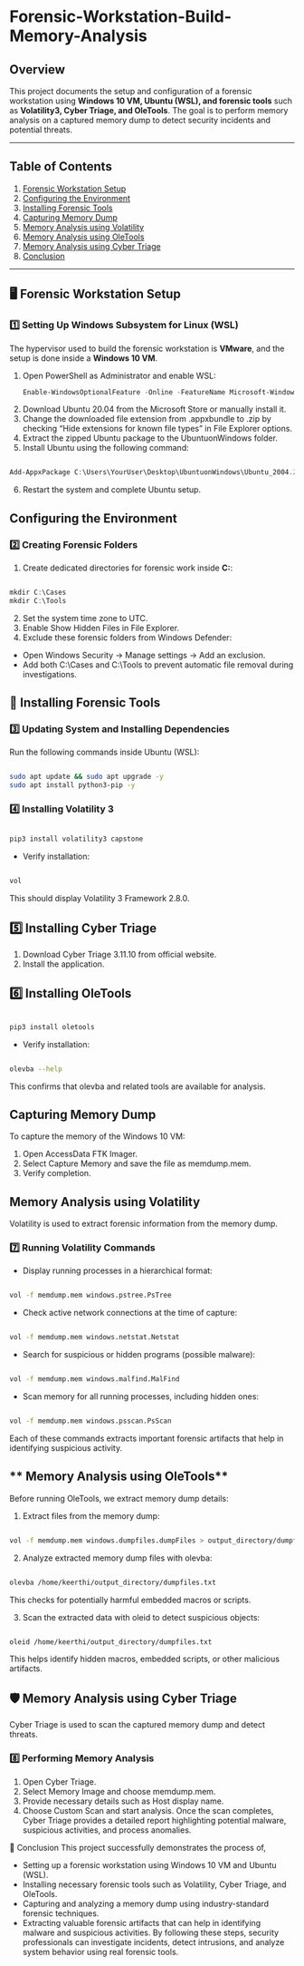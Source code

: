 # Forensic-Workstation-Build-Memory-Analysis

## **Overview**
This project documents the setup and configuration of a forensic workstation using **Windows 10 VM, Ubuntu (WSL), and forensic tools** such as **Volatility3, Cyber Triage, and OleTools**. The goal is to perform memory analysis on a captured memory dump to detect security incidents and potential threats.

---

## **Table of Contents**
1. [Forensic Workstation Setup](#-forensic-workstation-setup)
2. [Configuring the Environment](#-configuring-the-environment)
3. [Installing Forensic Tools](#-installing-forensic-tools)
4. [Capturing Memory Dump](#-capturing-memory-dump)
5. [Memory Analysis using Volatility](#-memory-analysis-using-volatility)
6. [Memory Analysis using OleTools](#-memory-analysis-using-oletools)
7. [Memory Analysis using Cyber Triage](#-memory-analysis-using-cyber-triage)
8. [Conclusion](#-conclusion)

---

## **🖥️ Forensic Workstation Setup**
### **1️⃣ Setting Up Windows Subsystem for Linux (WSL)**
The hypervisor used to build the forensic workstation is **VMware**, and the setup is done inside a **Windows 10 VM**.

1. Open PowerShell as Administrator and enable WSL:
   ```powershell
   Enable-WindowsOptionalFeature -Online -FeatureName Microsoft-Windows-Subsystem-Linux
   ```
2. Download Ubuntu 20.04 from the Microsoft Store or manually install it.
3. Change the downloaded file extension from .appxbundle to .zip by checking “Hide extensions for known file types” in File Explorer options.
4. Extract the zipped Ubuntu package to the UbuntuonWindows folder.
5. Install Ubuntu using the following command:
```powershell

Add-AppxPackage C:\Users\YourUser\Desktop\UbuntuonWindows\Ubuntu_2004.2021.825.0_x64.appx
```
6. Restart the system and complete Ubuntu setup.

## **Configuring the Environment**
### **2️⃣ Creating Forensic Folders**
1. Create dedicated directories for forensic work inside **C:**:
```powershell

mkdir C:\Cases
mkdir C:\Tools
```
2. Set the system time zone to UTC.
3. Enable Show Hidden Files in File Explorer.
4. Exclude these forensic folders from Windows Defender:
  - Open Windows Security → Manage settings → Add an exclusion.
  - Add both C:\Cases and C:\Tools to prevent automatic file removal during investigations.
    
## **🔬 Installing Forensic Tools**
### **3️⃣ Updating System and Installing Dependencies**
Run the following commands inside Ubuntu (WSL):

```bash

sudo apt update && sudo apt upgrade -y
sudo apt install python3-pip -y
```
### **4️⃣ Installing Volatility 3**
```bash

pip3 install volatility3 capstone
```
- Verify installation:

```bash

vol
```
This should display Volatility 3 Framework 2.8.0.

## **5️⃣ Installing Cyber Triage**
1. Download Cyber Triage 3.11.10 from official website.
2. Install the application.
   
## **6️⃣ Installing OleTools**
```bash

pip3 install oletools
```
- Verify installation:

```bash

olevba --help
```
This confirms that olevba and related tools are available for analysis.

## **Capturing Memory Dump**
To capture the memory of the Windows 10 VM:

1. Open AccessData FTK Imager.
2. Select Capture Memory and save the file as memdump.mem.
3. Verify completion.
   
## **Memory Analysis using Volatility**
Volatility is used to extract forensic information from the memory dump.

### **7️⃣ Running Volatility Commands**
- Display running processes in a hierarchical format:
```bash

vol -f memdump.mem windows.pstree.PsTree
```
- Check active network connections at the time of capture:
```bash

vol -f memdump.mem windows.netstat.Netstat
```
- Search for suspicious or hidden programs (possible malware):
```bash

vol -f memdump.mem windows.malfind.MalFind
```
- Scan memory for all running processes, including hidden ones:
```bash

vol -f memdump.mem windows.psscan.PsScan
```
Each of these commands extracts important forensic artifacts that help in identifying suspicious activity.

## ** Memory Analysis using OleTools**
Before running OleTools, we extract memory dump details:

1. Extract files from the memory dump:
```bash

vol -f memdump.mem windows.dumpfiles.dumpFiles > output_directory/dumpfiles.txt
```
2. Analyze extracted memory dump files with olevba:
```bash

olevba /home/keerthi/output_directory/dumpfiles.txt
```
This checks for potentially harmful embedded macros or scripts.

3. Scan the extracted data with oleid to detect suspicious objects:
```bash

oleid /home/keerthi/output_directory/dumpfiles.txt
```
This helps identify hidden macros, embedded scripts, or other malicious artifacts.

## **🛡️ Memory Analysis using Cyber Triage**
Cyber Triage is used to scan the captured memory dump and detect threats.

### **8️⃣ Performing Memory Analysis**
1. Open Cyber Triage.
2. Select Memory Image and choose memdump.mem.
3. Provide necessary details such as Host display name.
4. Choose Custom Scan and start analysis.
Once the scan completes, Cyber Triage provides a detailed report highlighting potential malware, suspicious activities, and process anomalies.

🎯 Conclusion
This project successfully demonstrates the process of,

- Setting up a forensic workstation using Windows 10 VM and Ubuntu (WSL).
- Installing necessary forensic tools such as Volatility, Cyber Triage, and OleTools.
- Capturing and analyzing a memory dump using industry-standard forensic techniques.
- Extracting valuable forensic artifacts that can help in identifying malware and suspicious activities.
By following these steps, security professionals can investigate incidents, detect intrusions, and analyze system behavior using real forensic tools.
